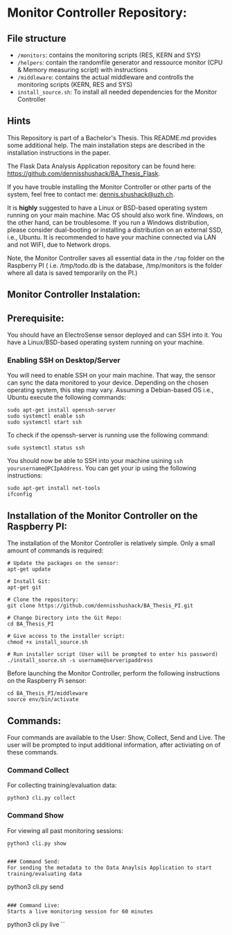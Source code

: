 # Monitor Controller Repository:

##  File structure 
* `/monitors`: contains the monitoring scripts (RES, KERN and SYS)
* `/helpers`: contain the randomfile generator and ressource monitor (CPU & Memory measuring script) with instructions
* `/middleware`: contains the actual middleware and controlls the monitoring scripts (KERN, RES and SYS)
* `install_source.sh`: To install all needed dependencies for the Monitor Controller

## Hints
This Repository is part of a Bachelor's Thesis. This README.md provides some additional help. The main installation steps are described in the installation instructions in the paper.

The Flask Data Analysis Application repository can be found here: https://github.com/dennisshushack/BA_Thesis_Flask.

If you have trouble installing the Monitor Controller or other parts of the system, feel free to contact me: dennis.shushack@uzh.ch.

It is **highly** suggested to have a Linux or BSD-based operating system running on your main machine. Mac OS should also work fine.
Windows, on the other hand, can be troublesome. If you run a Windows distribution, please consider dual-booting or installing a distribution on an external SSD, i.e., Ubuntu. It is recommended to have your machine connected via LAN and not WIFI, due to Network drops.

Note, the Monitor Controller saves all essential data in the `/tmp` folder on the Raspberry PI ( i.e. /tmp/todo.db is the database,  /tmp/monitors is the folder where all data is saved temporarily on the PI.)

## Monitor Controller Instalation:

## Prerequisite:
You should have an ElectroSense sensor deployed and can SSH into it. 
You have a Linux/BSD-based operating system running on your machine.

### Enabling SSH on Desktop/Server
You will need to enable SSH on your main machine. That way, the sensor can sync the data monitored to your device. Depending on the chosen operating system, this step may vary. Assuming a Debian-based OS i.e., Ubuntu execute the following commands:
```
sudo apt-get install openssh-server
sudo systemctl enable ssh
sudo systemctl start ssh
```

To check if the openssh-server is running use the following command:
```
sudo systemctl status ssh
```
You should now be able to SSH into your machine usining `ssh yourusername@PCIpAddress`. You can get your ip using the following instructions:
```
sudo apt-get install net-tools
ifconfig
```

## Installation of the Monitor Controller on the Raspberry PI:
The installation of the Monitor Controller is relatively simple. Only a small amount of commands is required:

```
# Update the packages on the sensor:
apt-get update

# Install Git:
apt-get git

# Clone the repository:
git clone https://github.com/dennisshushack/BA_Thesis_PI.git

# Change Directory into the Git Repo:
cd BA_Thesis_PI

# Give access to the installer script:
chmod +x install_source.sh

# Run installer script (User will be prompted to enter his password)
./install_source.sh -s username@serveripaddress
```
Before launching the Monitor Controller, perform the following instructions on the Raspberry Pi sensor: 
```
cd BA_Thesis_PI/middleware
source env/bin/activate
```
## Commands:
Four commands are available to the User: Show, Collect, Send and Live.
The user will be prompted to input additional information, after activiating on of these commands.

### Command Collect
For collecting training/evaluation data:
```
python3 cli.py collect
```

### Command Show
For viewing all past monitoring sessions:
```
python3 cli.py show
``

### Command Send:
For sending the metadata to the Data Anaylsis Application to start training/evaluating data
```
python3 cli.py send
```

### Command Live:
Starts a live monitoring session for 60 minutes
```
python3 cli.py live
``
